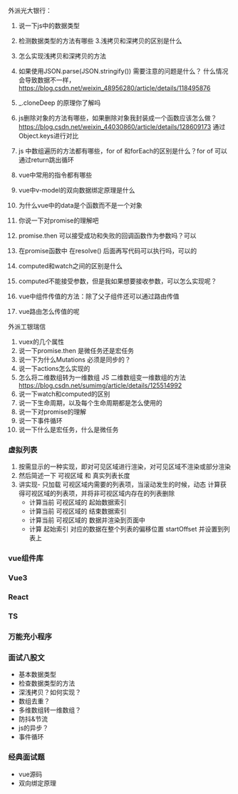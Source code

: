 外派光大银行：
1. 说一下js中的数据类型
2. 检测数据类型的方法有哪些
3.浅拷贝和深拷贝的区别是什么
4. 怎么实现浅拷贝和深拷贝的方法
5. 如果使用JSON.parse(JSON.stringify()) 需要注意的问题是什么？ 什么情况会导致数据不一样，
https://blog.csdn.net/weixin_48956280/article/details/118495876
6. _.cloneDeep 的原理你了解吗
7. js删除对象的方法有哪些，如果删除对象我封装成一个函数应该怎么做？
https://blog.csdn.net/weixin_44030860/article/details/128609173
通过Object.keys进行对比

8. js 中数组遍历的方法都有哪些，for of 和forEach的区别是什么？for of 可以通过return跳出循环
9. vue中常用的指令都有哪些
10. vue中v-model的双向数据绑定原理是什么
11. 为什么vue中的data是个函数而不是一个对象
12. 你说一下对promise的理解吧
13. promise.then 可以接受成功和失败的回调函数作为参数吗？可以
14. 在promise函数中 在resolve() 后面再写代码可以执行吗，可以的
15. computed和watch之间的区别是什么
16. computed不能接受参数，但是我如果想要接收参数，可以怎么实现呢？
17. vue中组件传值的方法：除了父子组件还可以通过路由传值
18. vue路由怎么传值的呢

外派工银瑞信
1. vuex的几个属性
2. 说一下promise.then 是微任务还是宏任务
3. 说一下为什么Mutations 必须是同步的？
4. 说一下actions怎么实现的
5. 怎么将二维数组转为一维数组 
   JS 二维数组变一维数组的方法 https://blog.csdn.net/sumimg/article/details/125514992
6. 说一下watch和computed的区别
7. 说一下生命周期，以及每个生命周期都是怎么使用的
8. 说一下对promise的理解
9. 说一下事件循环
10. 说一下什么是宏任务，什么是微任务


### 虚拟列表
1. 按需显示的一种实现，即对可见区域进行渲染，对可见区域不渲染或部分渲染
2. 然后简述一下 可视区域 和 真实列表长度
3. 讲实现- 只加载 可视区域内需要的列表项，当滚动发生的时候，动态 计算获得可视区域的列表项，并将非可视区域内存在的列表删除
   - 计算当前 可视区域的 起始数据索引
   - 计算当前 可视区域的 结束数据索引
   - 计算当前 可视区域的 数据并渲染到页面中
   - 计算 起始索引 对应的数据在整个列表的偏移位置 startOffset 并设置到列表上

### vue组件库
### Vue3
### React
### TS
### 万能充小程序

### 面试八股文
- 基本数据类型
- 检查数据类型的方法
- 深浅拷贝？如何实现？
- 数组去重？
- 多维数组转一维数组？
- 防抖&节流
- js的异步？
- 事件循环
### 经典面试题
- vue源码
- 双向绑定原理
